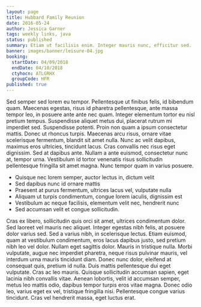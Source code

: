 ```yaml
---
layout: page
title: Hubbard Family Reunion
date: 2016-05-24
author: Jessica Garner
tags: weekly links, java
status: published
summary: Etiam ut facilisis enim. Integer mauris nunc, efficitur sed.
banner: images/banner/leisure-04.jpg
booking:
  startDate: 04/09/2018
  endDate: 04/10/2018
  ctyhocn: ATLGRHX
  groupCode: HFR
published: true
---
```

Sed semper sed lorem eu tempor. Pellentesque ut finibus felis, id bibendum quam. Maecenas egestas, risus id pharetra pellentesque, ante massa tempor leo, in posuere ante ante nec quam. Integer elementum tortor eu nisl pretium tempus. Suspendisse aliquet metus dui, placerat rutrum mi imperdiet sed. Suspendisse potenti. Proin non quam a ipsum consectetur mattis. Donec ut rhoncus turpis. Maecenas arcu risus, ornare vitae scelerisque fermentum, blandit sit amet nulla. Nunc ac velit dapibus, maximus eros ultricies, tincidunt lacus. Cras convallis nec risus eget dignissim. Sed at dapibus ante. Nullam a ante euismod, consectetur nunc at, tempor urna. Vestibulum id tortor venenatis risus sollicitudin pellentesque fringilla sit amet magna. Nunc tempor quam in varius posuere.

* Quisque nec lorem semper, auctor lectus in, dictum velit
* Sed dapibus nunc id ornare mattis
* Praesent at purus fermentum, ultrices lacus vel, vulputate nulla
* Aliquam ut turpis condimentum, congue lorem iaculis, dignissim est
* Vestibulum ac neque facilisis, elementum velit nec, hendrerit nunc
* Sed accumsan velit et congue sollicitudin.

Cras ex libero, sollicitudin quis orci sit amet, ultrices condimentum dolor. Sed laoreet vel mauris nec aliquet. Integer egestas nibh felis, at posuere dolor varius sed. Sed a varius nibh, in scelerisque lectus. Etiam euismod, quam at vestibulum condimentum, eros lacus dapibus justo, sed pretium nibh leo vel dolor. Nullam eget sagittis dolor. Mauris in tristique nulla. Morbi vulputate, augue nec imperdiet pharetra, neque risus pulvinar mauris, vel interdum urna mauris tincidunt diam. Donec nunc dolor, eleifend at consequat quis, pretium id nulla. Duis mattis pellentesque dui eget vulputate. Cras ac leo mauris. Quisque sollicitudin accumsan sapien, eget lacinia nibh convallis vitae. Aenean lobortis, velit id accumsan semper, metus leo mattis odio, dapibus tempor turpis eros vitae magna. Donec odio leo, varius eget ex vel, tristique fringilla nisi. Pellentesque congue varius tincidunt. Cras vel hendrerit massa, eget luctus erat.

